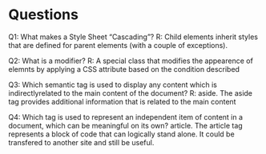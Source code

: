 # Questions
Q1: What makes a Style Sheet “Cascading”?
R: Child elements inherit styles that are defined for parent elements (with a couple of exceptions).

Q2: What is a modifier?
R: A special class that modifies the appearence of elemnts by applying a CSS attribute based on the condition described

Q3: Which semantic tag is used to display any content which is indirectlyrelated to the main content of the document?
R: aside. The aside tag provides additional information that is related to the main content

Q4: Which tag is used to represent an independent item of content in a document, which can be meaningful on its own? 
article. The article tag represents a block of code that can logically stand alone. It could be transfered to another site and still be useful.

